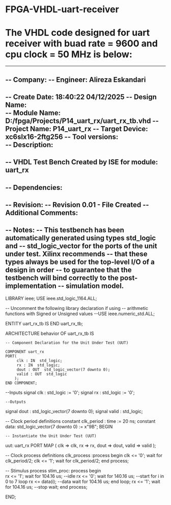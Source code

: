# FPGA-VHDL-uart-receiver
# The VHDL code designed for uart receiver with buad rate = 9600 and cpu clock = 50 MHz is below:
--------------------------------------------------------------------------------
-- Company: 
-- Engineer: Alireza Eskandari
--
-- Create Date:   18:40:22 04/12/2025
-- Design Name:   
-- Module Name:   D:/fpga/Projects/P14_uart_rx/uart_rx_tb.vhd
-- Project Name:  P14_uart_rx
-- Target Device:  xc6slx16-2ftg256
-- Tool versions:  
-- Description:   
-- 
-- VHDL Test Bench Created by ISE for module: uart_rx
-- 
-- Dependencies:
-- 
-- Revision:
-- Revision 0.01 - File Created
-- Additional Comments:
--
-- Notes: 
-- This testbench has been automatically generated using types std_logic and
-- std_logic_vector for the ports of the unit under test.  Xilinx recommends
-- that these types always be used for the top-level I/O of a design in order
-- to guarantee that the testbench will bind correctly to the post-implementation 
-- simulation model.
--------------------------------------------------------------------------------
LIBRARY ieee;
USE ieee.std_logic_1164.ALL;
 
-- Uncomment the following library declaration if using
-- arithmetic functions with Signed or Unsigned values
--USE ieee.numeric_std.ALL;
 
ENTITY uart_rx_tb IS
END uart_rx_tb;
 
ARCHITECTURE behavior OF uart_rx_tb IS 
 
    -- Component Declaration for the Unit Under Test (UUT)
 
    COMPONENT uart_rx
    PORT(
         clk : IN  std_logic;
         rx : IN  std_logic;
         dout : OUT  std_logic_vector(7 downto 0);
         valid : OUT  std_logic
        );
    END COMPONENT;
    

   --Inputs
   signal clk : std_logic := '0';
   signal rx : std_logic := '0';

 	--Outputs
   signal dout : std_logic_vector(7 downto 0);
   signal valid : std_logic;

   -- Clock period definitions
   constant clk_period : time := 20 ns;
	constant data: std_logic_vector(7 downto 0) := x"9B";
BEGIN
 
	-- Instantiate the Unit Under Test (UUT)
   uut: uart_rx PORT MAP (
          clk => clk,
          rx => rx,
          dout => dout,
          valid => valid
        );

   -- Clock process definitions
   clk_process :process
   begin
		clk <= '0';
		wait for clk_period/2;
		clk <= '1';
		wait for clk_period/2;
   end process;
 

   -- Stimulus process
   stim_proc: process
   begin		
	rx <= '1'; wait for 104.16 us; --idle
	rx <= '0'; wait for 140.16 us; --start
     for i in 0 to 7 loop
			rx <= data(i); --data
			wait for 104.16 us;
	  end loop;
	  rx <= '1'; wait for 104.16 us; --stop
      wait;
   end process;

END;

